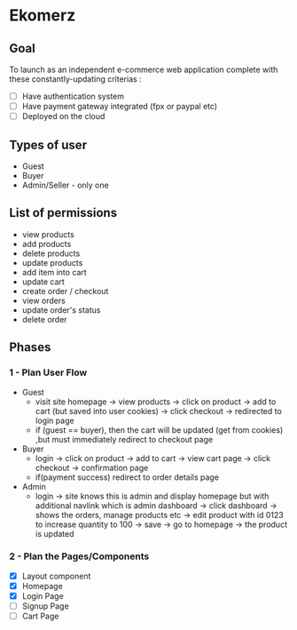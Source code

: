 # Ekomerz

## Goal

To launch as an independent e-commerce web application complete with these constantly-updating criterias :

- [ ] Have authentication system
- [ ] Have payment gateway integrated (fpx or paypal etc)
- [ ] Deployed on the cloud

## Types of user

- Guest
- Buyer
- Admin/Seller - only one

## List of permissions

- view products
- add products
- delete products
- update products
- add item into cart
- update cart
- create order / checkout
- view orders
- update order's status
- delete order

## Phases

### 1 - Plan User Flow

- Guest
  - visit site homepage -> view products -> click on product -> add to cart (but saved into user cookies) -> click checkout -> redirected to login page
  - if (guest == buyer), then the cart will be updated (get from cookies) ,but must immediately redirect to checkout page
- Buyer
  - login -> click on product -> add to cart -> view cart page -> click checkout -> confirmation page
  - if(payment success) redirect to order details page
- Admin
  - login -> site knows this is admin and display homepage but with additional navlink which is admin dashboard -> click dashboard -> shows the orders,
    manage products etc -> edit product with id 0123 to increase quantity to 100 -> save -> go to homepage -> the product is updated

### 2 - Plan the Pages/Components

- [x] Layout component
- [x] Homepage
- [x] Login Page
- [ ] Signup Page
- [ ] Cart Page
